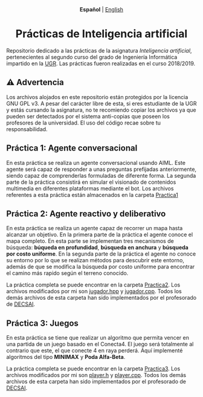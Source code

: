 <div align="center">
    <strong>Español</strong> | <a href="#">English</a>
</div>

<h1 align="center">Prácticas de Inteligencia artificial</h1>

Repositorio dedicado a las prácticas de la asignatura _Inteligencia artificial_, pertenecientes al segundo curso del grado de Ingeniería Informática impartido en la [UGR](https://www.ugr.es/). Las prácticas fueron realizadas en el curso 2018/2019.

## :warning: Advertencia

Los archivos alojados en este repositorio están protegidos por la licencia GNU GPL v3. A pesar del carácter libre de esta, si eres estudiante de la UGR y estás cursando la asignatura, no te recomiendo copiar los archivos ya que pueden ser detectados por el sistema anti-copias que poseen los profesores de la universidad. El uso del código recae sobre tu responsabilidad.

## Práctica 1: Agente conversacional

En esta práctica se realiza un agente conversacional usando AIML. Este agente será capaz de responder a unas preguntas prefijadas anteriormente, siendo capaz de comprenderlas formuladas de diferente forma. La segunda parte de la práctica consistirá en simular el visionado de contenidos multimedia en diferentes plataformas mediante el bot. Los archivos referentes a esta práctica están almacenados en la carpeta [Practica1](https://github.com/corderop/PracticasIA/tree/master/Practica1)

## Práctica 2: Agente reactivo y deliberativo

En esta práctica se realiza un agente capaz de recorrer un mapa hasta alcanzar un objetivo. En la primera parte de la práctica el agente conoce el mapa completo. En esta parte se implementan tres mecanismos de búsqueda: **búqueda en profundidad**, **búsqueda en anchura** y **búsqueda por costo uniforme**. En la segunda parte de la práctica el agente no conoce su entorno por lo que se realizan métodos para descubrir este entorno, además de que se modifica la búsqueda por costo uniforme para encontrar el camino más rapido según el terreno conocido.

La práctica completa se puede encontrar en la carpeta [Practica2](https://github.com/corderop/PracticasIA/tree/master/Practica2). Los archivos modificados por mi son [jugador.hpp](https://github.com/corderop/PracticasIA/blob/master/Practica2/Comportamientos_Jugador/jugador.hpp) y [jugador.cpp](https://github.com/corderop/PracticasIA/blob/master/Practica2/Comportamientos_Jugador/jugador.cpp). Todos los demás archivos de esta carpeta han sido implementados por el profesorado de [DECSAI](https://decsai.ugr.es/).

## Práctica 3: Juegos

En esta práctica se tiene que realizar un algoritmo que permita vencer en una partida de un juego basado en el Conecta4. El juego será totalmente al contrario que este, el que conecte 4 en raya perderá. Aquí implementé algoritmos del tipo **MINIMAX** y **Poda Alfa-Beta**.

La práctica completa se puede encontrar en la carpeta [Practica3](https://github.com/corderop/PracticasIA/tree/master/Practica3). Los archivos modificados por mi son [player.h](https://github.com/corderop/PracticasIA/blob/master/Practica3/player.h) y [player.cpp](https://github.com/corderop/PracticasIA/blob/master/Practica3/player.cpp). Todos los demás archivos de esta carpeta han sido implementados por el profesorado de [DECSAI](https://decsai.ugr.es/).

